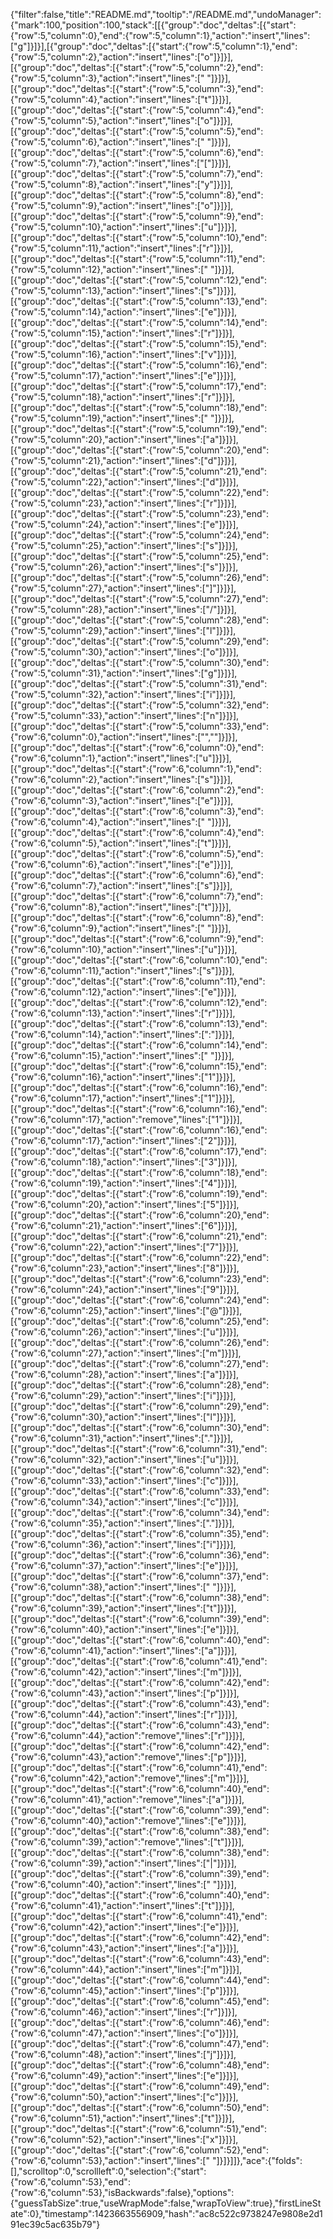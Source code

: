 {"filter":false,"title":"README.md","tooltip":"/README.md","undoManager":{"mark":100,"position":100,"stack":[[{"group":"doc","deltas":[{"start":{"row":5,"column":0},"end":{"row":5,"column":1},"action":"insert","lines":["g"]}]}],[{"group":"doc","deltas":[{"start":{"row":5,"column":1},"end":{"row":5,"column":2},"action":"insert","lines":["o"]}]}],[{"group":"doc","deltas":[{"start":{"row":5,"column":2},"end":{"row":5,"column":3},"action":"insert","lines":[" "]}]}],[{"group":"doc","deltas":[{"start":{"row":5,"column":3},"end":{"row":5,"column":4},"action":"insert","lines":["t"]}]}],[{"group":"doc","deltas":[{"start":{"row":5,"column":4},"end":{"row":5,"column":5},"action":"insert","lines":["o"]}]}],[{"group":"doc","deltas":[{"start":{"row":5,"column":5},"end":{"row":5,"column":6},"action":"insert","lines":[" "]}]}],[{"group":"doc","deltas":[{"start":{"row":5,"column":6},"end":{"row":5,"column":7},"action":"insert","lines":["["]}]}],[{"group":"doc","deltas":[{"start":{"row":5,"column":7},"end":{"row":5,"column":8},"action":"insert","lines":["y"]}]}],[{"group":"doc","deltas":[{"start":{"row":5,"column":8},"end":{"row":5,"column":9},"action":"insert","lines":["o"]}]}],[{"group":"doc","deltas":[{"start":{"row":5,"column":9},"end":{"row":5,"column":10},"action":"insert","lines":["u"]}]}],[{"group":"doc","deltas":[{"start":{"row":5,"column":10},"end":{"row":5,"column":11},"action":"insert","lines":["r"]}]}],[{"group":"doc","deltas":[{"start":{"row":5,"column":11},"end":{"row":5,"column":12},"action":"insert","lines":[" "]}]}],[{"group":"doc","deltas":[{"start":{"row":5,"column":12},"end":{"row":5,"column":13},"action":"insert","lines":["s"]}]}],[{"group":"doc","deltas":[{"start":{"row":5,"column":13},"end":{"row":5,"column":14},"action":"insert","lines":["e"]}]}],[{"group":"doc","deltas":[{"start":{"row":5,"column":14},"end":{"row":5,"column":15},"action":"insert","lines":["r"]}]}],[{"group":"doc","deltas":[{"start":{"row":5,"column":15},"end":{"row":5,"column":16},"action":"insert","lines":["v"]}]}],[{"group":"doc","deltas":[{"start":{"row":5,"column":16},"end":{"row":5,"column":17},"action":"insert","lines":["e"]}]}],[{"group":"doc","deltas":[{"start":{"row":5,"column":17},"end":{"row":5,"column":18},"action":"insert","lines":["r"]}]}],[{"group":"doc","deltas":[{"start":{"row":5,"column":18},"end":{"row":5,"column":19},"action":"insert","lines":[" "]}]}],[{"group":"doc","deltas":[{"start":{"row":5,"column":19},"end":{"row":5,"column":20},"action":"insert","lines":["a"]}]}],[{"group":"doc","deltas":[{"start":{"row":5,"column":20},"end":{"row":5,"column":21},"action":"insert","lines":["d"]}]}],[{"group":"doc","deltas":[{"start":{"row":5,"column":21},"end":{"row":5,"column":22},"action":"insert","lines":["d"]}]}],[{"group":"doc","deltas":[{"start":{"row":5,"column":22},"end":{"row":5,"column":23},"action":"insert","lines":["r"]}]}],[{"group":"doc","deltas":[{"start":{"row":5,"column":23},"end":{"row":5,"column":24},"action":"insert","lines":["e"]}]}],[{"group":"doc","deltas":[{"start":{"row":5,"column":24},"end":{"row":5,"column":25},"action":"insert","lines":["s"]}]}],[{"group":"doc","deltas":[{"start":{"row":5,"column":25},"end":{"row":5,"column":26},"action":"insert","lines":["s"]}]}],[{"group":"doc","deltas":[{"start":{"row":5,"column":26},"end":{"row":5,"column":27},"action":"insert","lines":["]"]}]}],[{"group":"doc","deltas":[{"start":{"row":5,"column":27},"end":{"row":5,"column":28},"action":"insert","lines":["/"]}]}],[{"group":"doc","deltas":[{"start":{"row":5,"column":28},"end":{"row":5,"column":29},"action":"insert","lines":["l"]}]}],[{"group":"doc","deltas":[{"start":{"row":5,"column":29},"end":{"row":5,"column":30},"action":"insert","lines":["o"]}]}],[{"group":"doc","deltas":[{"start":{"row":5,"column":30},"end":{"row":5,"column":31},"action":"insert","lines":["g"]}]}],[{"group":"doc","deltas":[{"start":{"row":5,"column":31},"end":{"row":5,"column":32},"action":"insert","lines":["i"]}]}],[{"group":"doc","deltas":[{"start":{"row":5,"column":32},"end":{"row":5,"column":33},"action":"insert","lines":["n"]}]}],[{"group":"doc","deltas":[{"start":{"row":5,"column":33},"end":{"row":6,"column":0},"action":"insert","lines":["",""]}]}],[{"group":"doc","deltas":[{"start":{"row":6,"column":0},"end":{"row":6,"column":1},"action":"insert","lines":["u"]}]}],[{"group":"doc","deltas":[{"start":{"row":6,"column":1},"end":{"row":6,"column":2},"action":"insert","lines":["s"]}]}],[{"group":"doc","deltas":[{"start":{"row":6,"column":2},"end":{"row":6,"column":3},"action":"insert","lines":["e"]}]}],[{"group":"doc","deltas":[{"start":{"row":6,"column":3},"end":{"row":6,"column":4},"action":"insert","lines":[" "]}]}],[{"group":"doc","deltas":[{"start":{"row":6,"column":4},"end":{"row":6,"column":5},"action":"insert","lines":["t"]}]}],[{"group":"doc","deltas":[{"start":{"row":6,"column":5},"end":{"row":6,"column":6},"action":"insert","lines":["e"]}]}],[{"group":"doc","deltas":[{"start":{"row":6,"column":6},"end":{"row":6,"column":7},"action":"insert","lines":["s"]}]}],[{"group":"doc","deltas":[{"start":{"row":6,"column":7},"end":{"row":6,"column":8},"action":"insert","lines":["t"]}]}],[{"group":"doc","deltas":[{"start":{"row":6,"column":8},"end":{"row":6,"column":9},"action":"insert","lines":[" "]}]}],[{"group":"doc","deltas":[{"start":{"row":6,"column":9},"end":{"row":6,"column":10},"action":"insert","lines":["u"]}]}],[{"group":"doc","deltas":[{"start":{"row":6,"column":10},"end":{"row":6,"column":11},"action":"insert","lines":["s"]}]}],[{"group":"doc","deltas":[{"start":{"row":6,"column":11},"end":{"row":6,"column":12},"action":"insert","lines":["e"]}]}],[{"group":"doc","deltas":[{"start":{"row":6,"column":12},"end":{"row":6,"column":13},"action":"insert","lines":["r"]}]}],[{"group":"doc","deltas":[{"start":{"row":6,"column":13},"end":{"row":6,"column":14},"action":"insert","lines":[":"]}]}],[{"group":"doc","deltas":[{"start":{"row":6,"column":14},"end":{"row":6,"column":15},"action":"insert","lines":[" "]}]}],[{"group":"doc","deltas":[{"start":{"row":6,"column":15},"end":{"row":6,"column":16},"action":"insert","lines":["1"]}]}],[{"group":"doc","deltas":[{"start":{"row":6,"column":16},"end":{"row":6,"column":17},"action":"insert","lines":["1"]}]}],[{"group":"doc","deltas":[{"start":{"row":6,"column":16},"end":{"row":6,"column":17},"action":"remove","lines":["1"]}]}],[{"group":"doc","deltas":[{"start":{"row":6,"column":16},"end":{"row":6,"column":17},"action":"insert","lines":["2"]}]}],[{"group":"doc","deltas":[{"start":{"row":6,"column":17},"end":{"row":6,"column":18},"action":"insert","lines":["3"]}]}],[{"group":"doc","deltas":[{"start":{"row":6,"column":18},"end":{"row":6,"column":19},"action":"insert","lines":["4"]}]}],[{"group":"doc","deltas":[{"start":{"row":6,"column":19},"end":{"row":6,"column":20},"action":"insert","lines":["5"]}]}],[{"group":"doc","deltas":[{"start":{"row":6,"column":20},"end":{"row":6,"column":21},"action":"insert","lines":["6"]}]}],[{"group":"doc","deltas":[{"start":{"row":6,"column":21},"end":{"row":6,"column":22},"action":"insert","lines":["7"]}]}],[{"group":"doc","deltas":[{"start":{"row":6,"column":22},"end":{"row":6,"column":23},"action":"insert","lines":["8"]}]}],[{"group":"doc","deltas":[{"start":{"row":6,"column":23},"end":{"row":6,"column":24},"action":"insert","lines":["9"]}]}],[{"group":"doc","deltas":[{"start":{"row":6,"column":24},"end":{"row":6,"column":25},"action":"insert","lines":["@"]}]}],[{"group":"doc","deltas":[{"start":{"row":6,"column":25},"end":{"row":6,"column":26},"action":"insert","lines":["u"]}]}],[{"group":"doc","deltas":[{"start":{"row":6,"column":26},"end":{"row":6,"column":27},"action":"insert","lines":["m"]}]}],[{"group":"doc","deltas":[{"start":{"row":6,"column":27},"end":{"row":6,"column":28},"action":"insert","lines":["a"]}]}],[{"group":"doc","deltas":[{"start":{"row":6,"column":28},"end":{"row":6,"column":29},"action":"insert","lines":["i"]}]}],[{"group":"doc","deltas":[{"start":{"row":6,"column":29},"end":{"row":6,"column":30},"action":"insert","lines":["l"]}]}],[{"group":"doc","deltas":[{"start":{"row":6,"column":30},"end":{"row":6,"column":31},"action":"insert","lines":["."]}]}],[{"group":"doc","deltas":[{"start":{"row":6,"column":31},"end":{"row":6,"column":32},"action":"insert","lines":["u"]}]}],[{"group":"doc","deltas":[{"start":{"row":6,"column":32},"end":{"row":6,"column":33},"action":"insert","lines":["c"]}]}],[{"group":"doc","deltas":[{"start":{"row":6,"column":33},"end":{"row":6,"column":34},"action":"insert","lines":["c"]}]}],[{"group":"doc","deltas":[{"start":{"row":6,"column":34},"end":{"row":6,"column":35},"action":"insert","lines":["."]}]}],[{"group":"doc","deltas":[{"start":{"row":6,"column":35},"end":{"row":6,"column":36},"action":"insert","lines":["i"]}]}],[{"group":"doc","deltas":[{"start":{"row":6,"column":36},"end":{"row":6,"column":37},"action":"insert","lines":["e"]}]}],[{"group":"doc","deltas":[{"start":{"row":6,"column":37},"end":{"row":6,"column":38},"action":"insert","lines":[" "]}]}],[{"group":"doc","deltas":[{"start":{"row":6,"column":38},"end":{"row":6,"column":39},"action":"insert","lines":["t"]}]}],[{"group":"doc","deltas":[{"start":{"row":6,"column":39},"end":{"row":6,"column":40},"action":"insert","lines":["e"]}]}],[{"group":"doc","deltas":[{"start":{"row":6,"column":40},"end":{"row":6,"column":41},"action":"insert","lines":["a"]}]}],[{"group":"doc","deltas":[{"start":{"row":6,"column":41},"end":{"row":6,"column":42},"action":"insert","lines":["m"]}]}],[{"group":"doc","deltas":[{"start":{"row":6,"column":42},"end":{"row":6,"column":43},"action":"insert","lines":["p"]}]}],[{"group":"doc","deltas":[{"start":{"row":6,"column":43},"end":{"row":6,"column":44},"action":"insert","lines":["r"]}]}],[{"group":"doc","deltas":[{"start":{"row":6,"column":43},"end":{"row":6,"column":44},"action":"remove","lines":["r"]}]}],[{"group":"doc","deltas":[{"start":{"row":6,"column":42},"end":{"row":6,"column":43},"action":"remove","lines":["p"]}]}],[{"group":"doc","deltas":[{"start":{"row":6,"column":41},"end":{"row":6,"column":42},"action":"remove","lines":["m"]}]}],[{"group":"doc","deltas":[{"start":{"row":6,"column":40},"end":{"row":6,"column":41},"action":"remove","lines":["a"]}]}],[{"group":"doc","deltas":[{"start":{"row":6,"column":39},"end":{"row":6,"column":40},"action":"remove","lines":["e"]}]}],[{"group":"doc","deltas":[{"start":{"row":6,"column":38},"end":{"row":6,"column":39},"action":"remove","lines":["t"]}]}],[{"group":"doc","deltas":[{"start":{"row":6,"column":38},"end":{"row":6,"column":39},"action":"insert","lines":["|"]}]}],[{"group":"doc","deltas":[{"start":{"row":6,"column":39},"end":{"row":6,"column":40},"action":"insert","lines":[" "]}]}],[{"group":"doc","deltas":[{"start":{"row":6,"column":40},"end":{"row":6,"column":41},"action":"insert","lines":["t"]}]}],[{"group":"doc","deltas":[{"start":{"row":6,"column":41},"end":{"row":6,"column":42},"action":"insert","lines":["e"]}]}],[{"group":"doc","deltas":[{"start":{"row":6,"column":42},"end":{"row":6,"column":43},"action":"insert","lines":["a"]}]}],[{"group":"doc","deltas":[{"start":{"row":6,"column":43},"end":{"row":6,"column":44},"action":"insert","lines":["m"]}]}],[{"group":"doc","deltas":[{"start":{"row":6,"column":44},"end":{"row":6,"column":45},"action":"insert","lines":["p"]}]}],[{"group":"doc","deltas":[{"start":{"row":6,"column":45},"end":{"row":6,"column":46},"action":"insert","lines":["r"]}]}],[{"group":"doc","deltas":[{"start":{"row":6,"column":46},"end":{"row":6,"column":47},"action":"insert","lines":["o"]}]}],[{"group":"doc","deltas":[{"start":{"row":6,"column":47},"end":{"row":6,"column":48},"action":"insert","lines":["j"]}]}],[{"group":"doc","deltas":[{"start":{"row":6,"column":48},"end":{"row":6,"column":49},"action":"insert","lines":["e"]}]}],[{"group":"doc","deltas":[{"start":{"row":6,"column":49},"end":{"row":6,"column":50},"action":"insert","lines":["c"]}]}],[{"group":"doc","deltas":[{"start":{"row":6,"column":50},"end":{"row":6,"column":51},"action":"insert","lines":["t"]}]}],[{"group":"doc","deltas":[{"start":{"row":6,"column":51},"end":{"row":6,"column":52},"action":"insert","lines":["x"]}]}],[{"group":"doc","deltas":[{"start":{"row":6,"column":52},"end":{"row":6,"column":53},"action":"insert","lines":[" "]}]}]]},"ace":{"folds":[],"scrolltop":0,"scrollleft":0,"selection":{"start":{"row":6,"column":53},"end":{"row":6,"column":53},"isBackwards":false},"options":{"guessTabSize":true,"useWrapMode":false,"wrapToView":true},"firstLineState":0},"timestamp":1423663556909,"hash":"ac8c522c9738247e9808e2d191ec39c5ac635b79"}